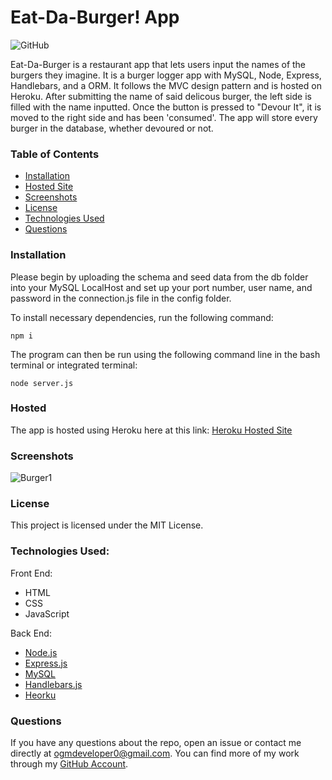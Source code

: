 # Eat-Da-Burger! App
![GitHub](https://img.shields.io/github/license/ogmedina/burger)

Eat-Da-Burger is a restaurant app that lets users input the names of the burgers they imagine. It is a burger logger app with MySQL, Node, Express, Handlebars, and a ORM. It follows the MVC design pattern and is hosted on Heroku. After submitting the name of said delicous burger, the left side is filled with the name inputted. Once the button is pressed to "Devour It", it is moved to the right side and has been 'consumed'. The app will store every burger in the database, whether devoured or not.

### Table of Contents

* [Installation](#installation)
* [Hosted Site](#hosted)
* [Screenshots](#screenshots)
* [License](#license)
* [Technologies Used](#technologies%20used)
* [Questions](#questions)

### Installation
Please begin by uploading the schema and seed data from the db folder into your MySQL LocalHost and set up your port number, user name, and password in the connection.js file in the config folder.

To install necessary dependencies, run the following command:
```
npm i
```
The program can then be run using the following command line in the bash terminal or integrated terminal:
```
node server.js
```
### Hosted
The app is hosted using Heroku here at this link: [Heroku Hosted Site](https://desolate-eyrie-88412.herokuapp.com/)

### Screenshots 
![Burger1](https://github.com/ogmedina/burger/blob/main/public/assets/img/burger1.jpg)

### License
This project is licensed under the MIT License. 

### Technologies Used:
Front End: 
* HTML
* CSS
* JavaScript

Back End:
* [Node.js](https://nodejs.org/en/)
* [Express.js](https://expressjs.com/)
* [MySQL](https://www.mysql.com/)
* [Handlebars.js](https://handlebarsjs.com/)
* [Heorku](https://www.heroku.com)

### Questions
If you have any questions about the repo, open an issue or contact me directly at ogmdeveloper0@gmail.com. You can find more of my work through my [GitHub Account](https://github.com/ogmedina/).